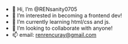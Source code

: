 - 👋 Hi, I’m @RENsanity0705
- 👀 I’m interested in becoming a frontend dev!
- 🌱 I’m currently learning html/css and js.
- 💞️ I’m looking to collaborate with anyone!
- 📫 email: renrencuray@gmail.com

<!---
RENsanity0705/RENsanity0705 is a ✨ special ✨ repository because its `README.md` (this file) appears on your GitHub profile.
You can click the Preview link to take a look at your changes.
--->
